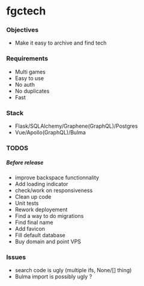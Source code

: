 # fgctech

### Objectives

- Make it easy to archive and find tech


### Requirements

- Multi games
- Easy to use
- No auth
- No duplicates
- Fast

### Stack

- Flask/SQLAlchemy/Graphene(GraphQL)/Postgres
- Vue/Apollo(GraphQL)/Bulma

### TODOS

##### Before release

- improve backspace functionnality
- Add loading indicator
- check/work on responsiveness
- Clean up code
- Unit tests 
- Rework deployement
- Find a way to do migrations
- Find final name
- Add favicon
- Fill default database
- Buy domain and point VPS

### Issues

- search code is ugly (multiple ifs, None/[] thing)
- Bulma import is possibly ugly ?